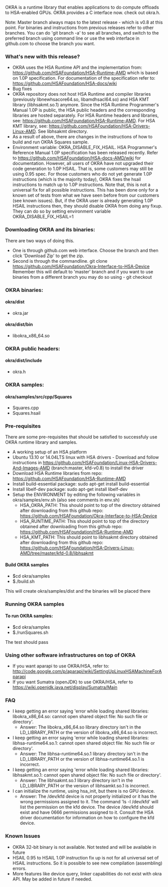 OKRA is a runtime library that enables applications to do compute offloads to 
HSA-enabled GPUs. OKRA provides a C interface now. check out okra.h.

Note: Master branch always maps to the latest release - which is v0.8 at this point. For binaries and instructions from
previous releases refer to other branches. You can do 'git branch -a' to see all
branches, and switch to the preferred branch using command line  or use the web interface in github.com to choose the branch you want.

### What's new with this release?
- OKRA uses the HSA Runtime API and the implementation from: https://github.com/HSAFoundation/HSA-Runtime-AMD which is
based on 1.0P specification. For documentation of the specification refer to: https://github.com/HSAFoundation/HSA-docs/wiki
- Bug fixes
- OKRA repository does not host HSA Runtime and compiler libraries (previously libnewhsacore64.so, libamdhsacl64.so)
and HSA KMT library (libhsakmt.so.1) anymore. Since the HSA Runtime Programmer's Manual 1.0P is public, the HSA public headers
and the corresponding libraries are hosted separately. For HSA Runtime headers and libraries, see: https://github.com/HSAFoundation/HSA-Runtime-AMD.
For HSA KMT library, see: https://github.com/HSAFoundation/HSA-Drivers-Linux-AMD. See libhsakmt directory.
- As a result of above, there are changes in the instructions of how to build and run OKRA Squares sample.
- Environment variable: OKRA_DISABLE_FIX_HSAIL. HSA Programmer's Reference Manual 1.0P specification has been released recently. Refer to
https://github.com/HSAFoundation/HSA-docs-AMD/wiki for documentation. However, all users of OKRA have not upgraded their code
generation to 1.0P HSAIL. That is, some customers may still be using 0.95 spec. For those customers who do not yet generate 1.0P instructions (which is the majority today),
OKRA fixes the hsail instructions to match up to 1.0P instructions. Note that, this is not a universal fix for all possible instructions. This
has been done only for a known set of tests from what we have seen before from our customers (see known issues). But, if the OKRA user is already generating 1.0P HSAIL instructions
then, they should disable OKRA from doing any fixup. They can do so by setting environment variable OKRA_DISABLE_FIX_HSAIL=1

### Downloading OKRA and its binaries:
There are two ways of doing this. 
- One is through github.com web interface. Choose the branch and then click 'Download Zip' to get the zip.
- Second is through the commandline. git clone https://github.com/HSAFoundation/Okra-Interface-to-HSA-Device
  Remember this will default to 'master' branch and if you want to use binaries from a different branch
  you may do so using - git checkout

### OKRA binaries:

#### okra/dist
- okra.jar

#### okra/dist/bin
- libokra_x86_64.so

### OKRA public headers:

#### okra/dist/include
- okra.h

### OKRA samples:

#### okra/samples/src/cpp/Squares
- Squares.cpp
- Squares.hsail

### Pre-requisites
There are some pre-requisites that should be satisfied to successfuly use OKRA 
runtime library and samples.
	
- A working setup of an HSA platform
- Ubuntu 13.10 or 14.04LTS linux with HSA drivers - Download and follow instructions in  https://github.com/HSAFoundation/Linux-HSA-Drivers-And-Images-AMD
  (branch:master, kfd-v0.8) to install the driver
- Download HSA Runtime libraries from repo: https://github.com/HSAFoundation/HSA-Runtime-AMD
- Install build-essential package: sudo apt-get install build-essential
- Install libelf-dev package: sudo apt-get install libelf-dev
- Setup the ENVIRONMENT by editing the following variables in okra/samples/env.sh (also see comments in env.sh)
  -  HSA_OKRA_PATH: This should point to top of the directory obtained after downloading from this github repo: https://github.com/HSAFoundation/Okra-Interface-to-HSA-Device
  -  HSA_RUNTIME_PATH: This should point to top of the directory obtained after downloading from this github repo: https://github.com/HSAFoundation/HSA-Runtime-AMD
  -  HSA_KMT_PATH: This should point to libhsakmt directory obtained after downloading from this github repo: https://github.com/HSAFoundation/HSA-Drivers-Linux-AMD/tree/master/kfd-0.8/libhsakmt

#### Build OKRA samples
- $cd okra/samples
- $./build.sh

This will create okra/samples/dist and the binaries will be placed there

### Running OKRA samples

#### To run OKRA samples:
- $cd okra/samples
- $./runSquares.sh

The test should pass

### Using other software infrastructures on top of OKRA 

- If you want aparapi to use OKRA/HSA, refer to: http://code.google.com/p/aparapi/wiki/SettingUpLinuxHSAMachineForAparapi
- If you want Sumatra (openJDK) to use OKRA/HSA, refer to https://wiki.openjdk.java.net/display/Sumatra/Main

### FAQ

- I keep getting an error saying 'error while loading shared libraries: libokra_x86_64.so: cannot open shared object file: No such file or directory'. 
  - Answer: The libokra_x86_64.so library directory isn't in the LD_LIBRARY_PATH or the version of libokra_x86_64.so is incorrect.
- I keep getting an error saying 'error while loading shared libraries: libhsa-runtime64.so.1: cannot open shared object file: No such file or directory'. 
  - Answer: The libhsa-runtime64.so.1 library directory isn't in the LD_LIBRARY_PATH or the version of libhsa-runtime64.so.1 is incorrect.
- I keep getting an error saying 'error while loading shared libraries: libhsakmt.so.1: cannot open shared object file: No such file or directory'. 
  - Answer: The libhsakmt.so.1 library directory isn't in the LD_LIBRARY_PATH or the version of libhsamkt.so.1 is incorrect.
- I can initialize the runtime, using hsa_init, but there is no GPU device. 
  - Answer: The /dev/kfd device is not properly initialized or it has the wrong permissions assigned to it. The command 'ls -l /dev/kfd' will list the permission 
  on the kfd device. The device /dev/kfd should exist and have 0666 permissions assigned to it. Consult the HSA driver documentation for information on how to configure the kfd device.

### Known Issues

- OKRA 32-bit binary is not available. Not tested and will be available in future
- HSAIL 0.95 to HSAIL 1.0P instruction fix up is not for all universal set of HSAIL instructions. So it is possible to see new compilation (assembling) errors. 
- More features like device query, linker capabilities do not exist with okra API. May be added in future if needed.
